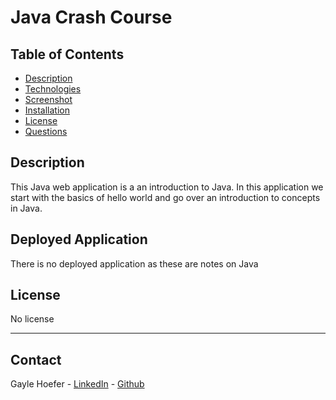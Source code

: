 # Java Crash Course

## Table of Contents  
* [Description](##Description)  
* [Technologies](##Technologies)  
* [Screenshot](##Screenshot)  
* [Installation](##Installation)  
* [License](##License)  
* [Questions](##Questions)  

## Description

This Java web application is a an introduction to Java. In this application we start with the basics of hello world and go over an introduction to concepts in Java.

## Deployed Application

There is no deployed application as these are notes on Java

## License

No license

---
## Contact
Gayle Hoefer - [LinkedIn](https://www.linkedin.com/in/gayle-hoefer-61a2a3124/) - [Github](https://github.com/hoeferg)

